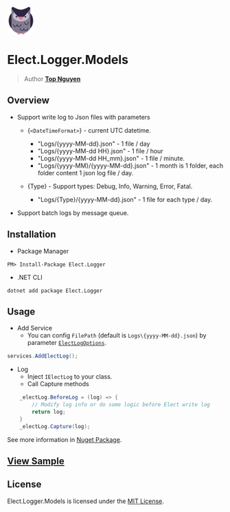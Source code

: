 ﻿![Logo](../../../Logo.png)
# Elect.Logger.Models
> Author [**Top Nguyen**](http://topnguyen.net)

## Overview

- Support write log to Json files with parameters
  + {`<DateTimeFormat>`} - current UTC datetime.
    * "Logs/{yyyy-MM-dd}.json" - 1 file / day
    * "Logs/{yyyy-MM-dd HH}.json" - 1 file / hour
    * "Logs/{yyyy-MM-dd HH_mm}.json" - 1 file / minute.
    * "Logs/{yyyy-MM}/{yyyy-MM-dd}.json" - 1 month is 1 folder, each folder content 1 json log file / day.

  + {Type} - Support types: Debug, Info, Warning, Error, Fatal.
    * "Logs/{Type}/{yyyy-MM-dd}.json" - 1 file for each type / day.
        
- Support batch logs by message queue.

## Installation
- Package Manager
```
PM> Install-Package Elect.Logger
```
- .NET CLI
```
dotnet add package Elect.Logger
```

## Usage

- Add Service
  + You can config `FilePath` (default is `Logs\{yyyy-MM-dd}.json`) by parameter [`ElectLogOptions`](Logging/Models/ElectLogOptions.cs).
```c#
services.AddElectLog();
```

- Log
    + Inject `IElectLog` to your class.
    + Call Capture methods
```c#
    _electLog.BeforeLog = (log) => {
        // Modify log info or do some logic before Elect write log
        return log;
    }
    _electLog.Capture(log);
``` 

See more information in [Nuget Package](https://www.nuget.org/packages/Elect.Logger/).

## [View Sample](../../../samples/Logger/Elect.Sample.Logger/README.md)

## License
Elect.Logger.Models is licensed under the [MIT License](../../../LICENSE).